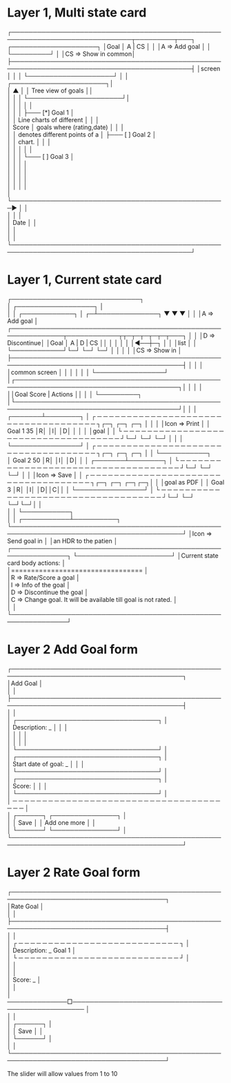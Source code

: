 Layer 1, Multi state card  
===========================

┌──────────────────────────────────────────────────────────────────────────────┬─────────┬───┐ ┌────────────────────┐
│Goal │ A | CS │ │ │A => Add goal │
│ └─────────┘ │ │CS => Show in common│
├────────────────────────────────────────────────────────────────────────────────────────────┤ │screen │
│ │ └────────────────────┘
│ │ ┌──────────────────────┐│  
│ ▲ │ │ Tree view of goals ││  
│ │ │ └──────────────────────┘│  
│ │ │ │ │  
│ │ │ ├─── [*] Goal 1 │  
│ │ Line charts of different │ │ │  
│ Score │ goals where (rating,date) │ │ │  
│ │ denotes different points of a │ ├─── [ ] Goal 2 │  
│ │ chart. │ │ │  
│ │ │ │ │  
│ │ │ └─── [ ] Goal 3 │  
│ │ │ │  
│ │ │ │  
│ │ │ │  
│ │ │ │  
│ └──────────────────────────────────────────────────▶ │ │  
│ │ │  
│ Date │ │  
│ │  
│ │  
└────────────────────────────────────────────────────────────────────────────────────────────┘

Layer 1, Current state card  
=============================  
 ┌──────────────────────────────┐  
 │ ┌──────────────────┐ │  
 │ │ ┌────────────┐ │ ┌─┴──────────────┐
▼ ▼ ▼ │ │ │A => Add goal │
┌──────────────────────────────────────────────────────────────┬────────────┬┬─┬─┬─┬─┬─┬───┐ │ │ │D => Discontinue│
│Goal │ A | D | CS ││ │ │ │ │ │◀──┼─┐ │ │ │list │
│ └────────────┘└─┘ └─┘ └─┘ │ │ │ │ │CS => Show in │
├──────────────────────────────────────────────────────────────────────────────────────────┤ │ │ │ │common screen │
│ │ │ │ │ └────────────────┘
│┌────────────────────────────────────────────────────────────────────────────────────────┐│ │ │ │  
││Goal Score | Actions ││ │ │ └─────────┐  
│└────────────────────────────────────────────────────────────────────────────────────────┘│ │ │ ┌───────┴────────┐
│ ┌ ─ ─ ─ ─ ─ ─ ─ ─ ─ ─ ─ ─ ─ ─ ─ ─ ─ ─ ─ ─ ─ ─ ─ ─ ─ ─ ─ ─ ─ ─ ─ ─ ─ ─ ─ ─ ┐┌─┐ ┌─┐ ┌─┐ │ │ │ │Icon => Print │
│ Goal 1 35 │R│ │I│ │D│ │ │ │ │goal │
│ └ ─ ─ ─ ─ ─ ─ ─ ─ ─ ─ ─ ─ ─ ─ ─ ─ ─ ─ ─ ─ ─ ─ ─ ─ ─ ─ ─ ─ ─ ─ ─ ─ ─ ─ ─ ─ ┘└─┘ └─┘ └─┘ │ │ │ └────────────────┘
│ ┌ ─ ─ ─ ─ ─ ─ ─ ─ ─ ─ ─ ─ ─ ─ ─ ─ ─ ─ ─ ─ ─ ─ ─ ─ ─ ─ ─ ─ ─ ─ ─ ─ ─ ─ ─ ─ ┐┌─┐ ┌─┐ ┌─┐ │ │ └───────────┐  
│ Goal 2 50 │R│ │I│ │D│ │ │ ┌───────┴────────┐
│ └ ─ ─ ─ ─ ─ ─ ─ ─ ─ ─ ─ ─ ─ ─ ─ ─ ─ ─ ─ ─ ─ ─ ─ ─ ─ ─ ─ ─ ─ ─ ─ ─ ─ ─ ─ ─ ┘└─┘ └─┘ └─┘ │ │ │Icon => Save │
│ ┌ ─ ─ ─ ─ ─ ─ ─ ─ ─ ─ ─ ─ ─ ─ ─ ─ ─ ─ ─ ─ ─ ─ ─ ─ ─ ─ ─ ─ ─ ─ ─ ─ ─ ─ ─ ─ ┐┌─┐ ┌─┐ ┌─┐┌─┐│ │ │goal as PDF │
│ Goal 3 │R│ │I│ │D││C││ │ └────────────────┘
│ └ ─ ─ ─ ─ ─ ─ ─ ─ ─ ─ ─ ─ ─ ─ ─ ─ ─ ─ ─ ─ ─ ─ ─ ─ ─ ─ ─ ─ ─ ─ ─ ─ ─ ─ ─ ─ ┘└─┘ └─┘ └─┘└─┘│ │  
│ │ └───────────┐  
│ │ ┌───────────┴──────────┐
└──────────────────────────────────────────────────────────────────────────────────────────┘ │Icon => Send goal in │
│an HDR to the patien │
┌───────────────────────────────────────────────────────────────┐ └──────────────────────┘
│Current state card body actions: │  
 │================================= │  
 │R => Rate/Score a goal │  
 │I => Info of the goal │  
 │D => Discontinue the goal │  
 │C => Change goal. It will be available till goal is not rated. │  
 │ │  
 └───────────────────────────────────────────────────────────────┘

Layer 2 Add Goal form  
======================  
┌──────────────────────────────────────────────────────────────────────────────────────────┐  
│Add Goal │  
│ │  
├──────────────────────────────────────────────────────────────────────────────────────────┤  
│ │  
│ ┌─────────────────────────────────┐ │  
│ Description: _ │ │ │  
│ │ │ │  
│ │ │ │  
│ └─────────────────────────────────┘ │  
│ ┌─────────────────────────────────┐ │  
│ Start date of goal: _ │ │ │  
│ └─────────────────────────────────┘ │  
│ ┌─────────────────────────────────┐ │  
│ Score: │ │ │  
│ └─────────────────────────────────┘ │  
│ ─ ─ ─ ─ ─ ─ ─ ─ ─ ─ ─ ─ ─ ─ ─ ─ ─ ─ ─ ─ ─ ─ ─ ─ ─ ─ ─ ─ ─ ─ ─ ─ ─ ─ ─ ─ ─ ─ │  
│ ┌──────┐ ┌───────────────┐ │  
│ │ Save │ │ Add one more │ │  
│ └──────┘ └───────────────┘ │  
└──────────────────────────────────────────────────────────────────────────────────────────┘

Layer 2 Rate Goal form  
======================  
┌──────────────────────────────────────────────────────────────────────────────────────┐  
│Rate Goal │  
│ │  
├──────────────────────────────────────────────────────────────────────────────────────┤  
│ │  
│ ┌ ─ ─ ─ ─ ─ ─ ─ ─ ─ ─ ─ ─ ─ ─ ─ ─ ─ ─ ─ ─ ─ ─ ─ ─ ─ ─ ─ ┐ │  
│ Description: _ Goal 1 │  
│ └ ─ ─ ─ ─ ─ ─ ─ ─ ─ ─ ─ ─ ─ ─ ─ ─ ─ ─ ─ ─ ─ ─ ─ ─ ─ ─ ─ ┘ │  
│ │  
│ │  
│ Score: _ │  
│ │  
│ ──────────────□───────────────────────────────────────────────────── │  
│ │  
│ ┌──────┐ │  
│ │ Save │ │  
│ └──────┘ │  
│ │  
└──────────────────────────────────────────────────────────────────────────────────────┘

The slider will allow values from 1 to 10
